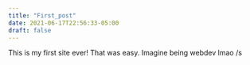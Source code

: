 ```yaml
---
title: "First_post"
date: 2021-06-17T22:56:33-05:00
draft: false
---
```


This is my first site ever! That was easy. Imagine being webdev lmao /s